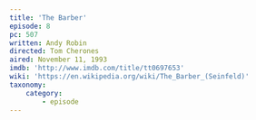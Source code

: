 ```yaml
---
title: 'The Barber'
episode: 8
pc: 507
written: Andy Robin
directed: Tom Cherones
aired: November 11, 1993
imdb: 'http://www.imdb.com/title/tt0697653'
wiki: 'https://en.wikipedia.org/wiki/The_Barber_(Seinfeld)'
taxonomy:
    category:
        - episode
---
```


